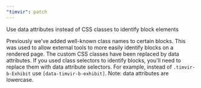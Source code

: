 ```yaml
---
"timvir": patch
---
```


Use data attributes instead of CSS classes to identify block elements

Previously we've added well-known class names to certain blocks.
This was used to allow external tools to more easily identify blocks on a rendered page.
The custom CSS classes have been replaced by data attributes.
If you used class selectors to identify blocks, you'll need to replace them with data attribute selectors.
For example, instead of `.timvir-b-Exhibit` use `[data-timvir-b-exhibit]`.
Note: data attributes are lowercase.
